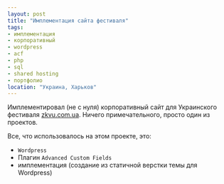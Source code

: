 ```yaml
---
layout: post
title: "Имплементация сайта фестиваля"
tags:
- имплементация
- корпоративный
- wordpress
- acf
- php
- sql
- shared hosting
- портфолио
location: "Украина, Харьков"
---
```


Имплементировал (не с нуля) корпоративный сайт для Украинского фестиваля <a href="https://zkvu.com.ua/" target="_blank">zkvu.com.ua</a>. Ничего примечательного, просто один из проектов.

Все, что использовалось на этом проекте, это:

* `Wordpress`
* Плагин `Advanced Custom Fields`
* имплементация (создание из статичной верстки темы для Wordpress)